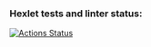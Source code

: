 ### Hexlet tests and linter status:
[![Actions Status](https://github.com/InfoTea/frontend-project-44/workflows/hexlet-check/badge.svg)](https://github.com/InfoTea/frontend-project-44/actions)